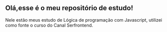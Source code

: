 ## Olá,esse é o meu repositório de estudo!
Nele estão meus estudo de Lógica de programação com Javascript,
utilizei como fonte o curso do Canal Serfrontend.
